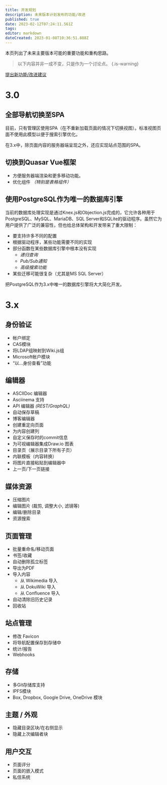 ```yaml
---
title: 开发规划
description: 未来版本计划发布的功能/改进
published: true
date: 2023-02-12T07:24:11.561Z
tags: 
editor: markdown
dateCreated: 2023-01-08T10:36:51.888Z
---
```


本页列出了未来主要版本可能的重要功能和重构思路。

> 以下内容并非一成不变，只是作为一个讨论点。
{.is-warning}

[提出新功能/改进建议](https://requarks.canny.io/wiki)

# 3.0

## 全部导航切换至SPA

目前，只有管理区使用SPA（在不重新加载页面的情况下切换视图）。标准视图页面不使用此模型以便于搜索引擎优化。

在3.x中，除页面内容的服务器端呈现之外，还应实现站点范围的SPA。

## 切换到Quasar Vue框架

- 方便服务器端渲染和更多移动功能。
- 优化组件 *（特别是表格组件）*

## 使用PostgreSQL作为唯一的数据库引擎

当前的数据库处理实现是通过Knex.js和Objection.js完成的，它允许各种用于PostgreSQL、MySQL、MariaDB、SQL Server和SQLite的驱动程序。虽然它为用户提供了广泛的兼容性，但也给总体架构和开发带来了重大限制：

- 要支持许多不同的配置
- 根据驱动程序，某些功能需要不同的实现
- 部分函数在某些数据库引擎中根本没有实现
	- *递归查询*
  - *Pub/Sub通知*
  - *高级搜索功能*
- 某些迁移可能很复杂（尤其是MS SQL Server）

把PostgreSQL作为3.x中唯一的数据库引擎将大大简化开发。

# 3.x

## 身份验证
- 帐户绑定
- CAS模块
- 将LDAP组映射到Wiki.js组
- Microsoft帐户模块
- “以...身份查看”功能

## 编辑器
- ASCIIDoc 编辑器
- Asciinema 支持
- API 编辑器 *(REST/GraphQL)*
- 自动保存草稿
- 博客编辑器
- 创建重定向页面
- 为内容创建列
- 自定义保存时的commit信息
- 为可视编辑器集成Draw&#46;io 图表
- 目录页（展示目录下所有子页）
- 内联模板（内容转换）
- 将图片直接粘贴到编辑器中
- 上一页/下一页链接

## 媒体资源
- 压缩图片
- 编辑图片 (裁剪, 调整大小, 滤镜等)
- 编辑/删除目录
- 资源搜索

## 页面管理
- 批量重命名/移动页面
- 书签/收藏
- 自动删除孤立标签
- 导出为PDF
- 导入内容
  - 从 Wikimedia 导入
  - 从 DokuWiki 导入
  - 从 Confluence 导入
- 自动清除旧历史记录
- 回收站

## 站点管理
- 修改 Favicon
- 将导航配置保存到存储中
- 统计/报告
- Webhooks

## 存储
- 多Git存储库支持
- IPFS模块
- Box, Dropbox, Google Drive, OneDrive 模块

## 主题 / 外观
- 隐藏目录区块/在右侧显示
- 隐藏上次编辑者块

## 用户交互
- 页面评分
- 页面的嵌入模式
- 私信系统
